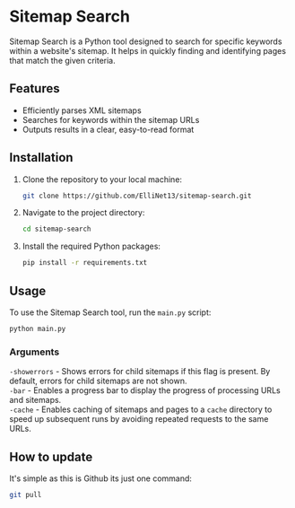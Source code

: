 # Sitemap Search

Sitemap Search is a Python tool designed to search for specific keywords within a website's sitemap. It helps in quickly finding and identifying pages that match the given criteria.

## Features

- Efficiently parses XML sitemaps
- Searches for keywords within the sitemap URLs
- Outputs results in a clear, easy-to-read format

## Installation

1. Clone the repository to your local machine:

    ```bash
    git clone https://github.com/ElliNet13/sitemap-search.git
    ```

2. Navigate to the project directory:

    ```bash
    cd sitemap-search
    ```

3. Install the required Python packages:

    ```bash
    pip install -r requirements.txt
    ```

## Usage

To use the Sitemap Search tool, run the `main.py` script:

```bash
python main.py
```
### Arguments
```-showerrors``` - Shows errors for child sitemaps if this flag is present. By default, errors for child sitemaps are not shown.<br>
```-bar``` - Enables a progress bar to display the progress of processing URLs and sitemaps.<br>
```-cache``` - Enables caching of sitemaps and pages to a `cache` directory to speed up subsequent runs by avoiding repeated requests to the same URLs.



## How to update
It's simple as this is Github its just one command:
```bash
git pull
```
